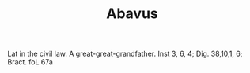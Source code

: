 ---
title: Abavus
letter: A
permalink: "/definitions/bld-abavus.html"
body: Lat in the civil law. A great-great-grandfather. Inst 3, 6, 4; Dig. 38,10,1,
  6; Bract. foL 67a
published_at: '2018-07-07'
source: Black's Law Dictionary 2nd Ed (1910)
layout: post
---